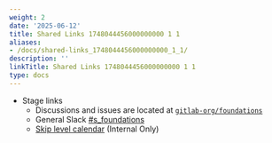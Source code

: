 ```yaml
---
weight: 2
date: '2025-06-12'
title: Shared Links 1748044456000000000 1 1
aliases:
- /docs/shared-links_1748044456000000000_1_1/
description: ''
linkTitle: Shared Links 1748044456000000000 1 1
type: docs
---
```


- Stage links
  - Discussions and issues are located at [`gitlab-org/foundations`](https://gitlab.com/gitlab-org/foundations/)
  - General Slack [#s_foundations](https://gitlab.slack.com/messages/CBFCUM0RX)
  - [Skip level calendar](https://calendar.google.com/calendar/u/0?cid=Y191YmNqOXEzN3UxbjlsbnUwY29lajg5cGYzY0Bncm91cC5jYWxlbmRhci5nb29nbGUuY29t) (Internal Only)
